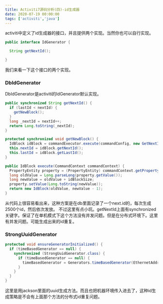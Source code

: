 ```yaml
---
title: Activiti7源码分析(四)-id生成器
date: 2020-07-19 00:00:00
tags: ['activiti','java']
---
```

activiti中定义了id生成器的接口，并且提供两个实现。当然你也可以自行实现。
```Java
public interface IdGenerator {

  String getNextId();

}
```
我们来看一下这个接口的两个实现。
### DbIdGenerator
DbIdGenerator是activiti的IdGenerator默认实现。
```Java
public synchronized String getNextId() {
  if (lastId < nextId) {
    getNewBlock();
  }
  long _nextId = nextId++;
  return Long.toString(_nextId);
}

protected synchronized void getNewBlock() {
  IdBlock idBlock = commandExecutor.execute(commandConfig, new GetNextIdBlockCmd(idBlockSize));
  this.nextId = idBlock.getNextId();
  this.lastId = idBlock.getLastId();
}

public IdBlock execute(CommandContext commandContext) {
  PropertyEntity property = (PropertyEntity) commandContext.getPropertyEntityManager().findById("next.dbid");
  long oldValue = Long.parseLong(property.getValue());
  long newValue = oldValue + idBlockSize;
  property.setValue(Long.toString(newValue));
  return new IdBlock(oldValue, newValue - 1);
}
```
从代码上很容易看出来，这种方案是在db里面记录了一个next.id的，每次生成2500个id，然后依次发放。
不过这里有点小坑。getNextId上面有synchronized关键字。保证了在单机模式下这个方法没有并发问题。但是在分布式环境下。这里有并发问题。可能生成出来的id重复。
### StrongUuidGenerator
```Java
protected void ensureGeneratorInitialized() {
  if (timeBasedGenerator == null) {
    synchronized (StrongUuidGenerator.class) {
      if (timeBasedGenerator == null) {
        timeBasedGenerator = Generators.timeBasedGenerator(EthernetAddress.fromInterface());
      }
    }
  }
}
```
这里是用jackson里面的uuid生成方法。而且也把机器环境传入进去了，这种id生成策略是不会有上面那个方法的分布式id重复问题。
